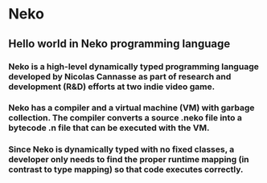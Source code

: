 # Neko
## Hello world in Neko programming language

### Neko is a high-level dynamically typed programming language developed by Nicolas Cannasse as part of research and development (R&D) efforts at two indie video game.

### Neko has a compiler and a virtual machine (VM) with garbage collection. The compiler converts a source .neko file into a bytecode .n file that can be executed with the VM. 


### Since Neko is dynamically typed with no fixed classes, a developer only needs to find the proper runtime mapping (in contrast to type mapping) so that code executes correctly.